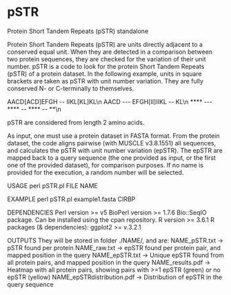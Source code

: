 # pSTR
Protein Short Tandem Repeats (pSTR) standalone

Protein Short Tandem Repeats (pSTR) are units directly adjacent to a conserved equal unit. When they are detected in a comparison between two protein sequences, they are checked for the variation of their unit number. pSTR is a code to look for the protein Short Tandem Repeats (pSTR) of a protein dataset. In the following example, units in square brackets are taken as pSTR with unit number variation. They are fully conserved N- or C-terminally to themselves.

AACD[ACD]EFGH -- IIKL[KL]KL\n
AACD --- EFGH[II]IIKL -- KL\n
**** --- **** -- **** -- **\n

pSTR are considered from length 2 amino acids.

As input, one must use a protein dataset in FASTA format. From the protein dataset, the code aligns pairwise (with MUSCLE v3.8.1551) all sequences, and calculates the pSTR with unit number variation (epSTR). The epSTR are mapped back to a query sequence (the one provided as input, or the first one of the provided dataset), for comparison purposes.
If no name is provided for the execution, a random number will be selected.

USAGE
	perl pSTR.pl FILE NAME

EXAMPLE
	perl pSTR.pl example1.fasta CIRBP

DEPENDENCIES
	Perl version >= v5
	BioPerl version >= 1.7.6
		Bio::SeqIO package. Can be installed using the cpan repository.
	R version >= 3.6.1
	R packages (& dependencies):
		ggplot2 >= v.3.2.1

OUTPUTS
They will be stored in folder ./NAME/, and are:
	NAME_pSTR.txt -> pSTR found per protein
	NAME_raw.txt -> epSTR found per protein pair, and mapped position in the query
	NAME_epSTR.txt -> Unique epSTR found from all protein pairs, and mapped position in the query
	NAME_results.pdf -> Heatmap with all protein pairs, showing pairs with >=1 epSTR (green) or no epSTR (yellow)
	NAME_epSTRdistribution.pdf -> Distribution of epSTR in the query sequence
